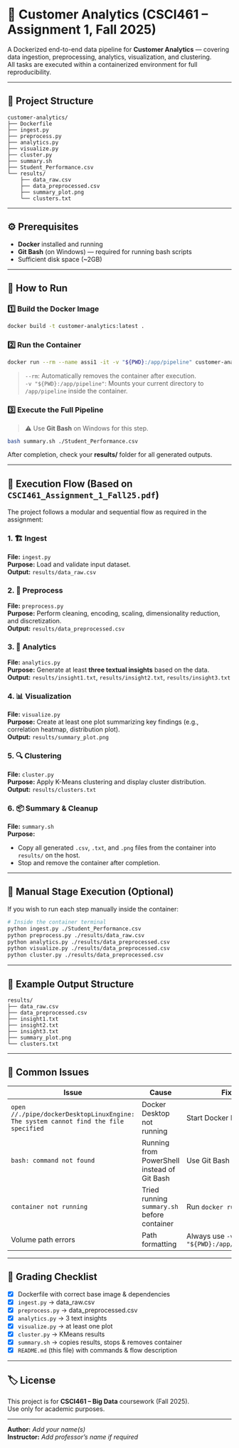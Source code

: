 # 🧠 Customer Analytics (CSCI461 – Assignment 1, Fall 2025)

A Dockerized end-to-end data pipeline for **Customer Analytics** — covering data ingestion, preprocessing, analytics, visualization, and clustering.  
All tasks are executed within a containerized environment for full reproducibility.

---

## 📁 Project Structure

```
customer-analytics/
├── Dockerfile
├── ingest.py
├── preprocess.py
├── analytics.py
├── visualize.py
├── cluster.py
├── summary.sh
├── Student_Performance.csv
└── results/
    ├── data_raw.csv
    ├── data_preprocessed.csv
    ├── summary_plot.png
    └── clusters.txt
```

---

## ⚙️ Prerequisites

- **Docker** installed and running
- **Git Bash** (on Windows) — required for running bash scripts  
- Sufficient disk space (~2GB)

---

## 🚀 How to Run

### 1️⃣ Build the Docker Image
```bash
docker build -t customer-analytics:latest .
```

### 2️⃣ Run the Container
```bash
docker run --rm --name assi1 -it -v "${PWD}:/app/pipeline" customer-analytics:latest
```

> `--rm`: Automatically removes the container after execution.  
> `-v "${PWD}:/app/pipeline"`: Mounts your current directory to `/app/pipeline` inside the container.

### 3️⃣ Execute the Full Pipeline
> ⚠️ Use **Git Bash** on Windows for this step.

```bash
bash summary.sh ./Student_Performance.csv
```

After completion, check your **results/** folder for all generated outputs.

---

## 🧭 Execution Flow (Based on `CSCI461_Assignment_1_Fall25.pdf`)

The project follows a modular and sequential flow as required in the assignment:

### 1. 🏗 Ingest
**File:** `ingest.py`  
**Purpose:** Load and validate input dataset.  
**Output:** `results/data_raw.csv`

### 2. 🧹 Preprocess
**File:** `preprocess.py`  
**Purpose:** Perform cleaning, encoding, scaling, dimensionality reduction, and discretization.  
**Output:** `results/data_preprocessed.csv`

### 3. 🧮 Analytics
**File:** `analytics.py`  
**Purpose:** Generate at least **three textual insights** based on the data.  
**Output:** `results/insight1.txt`, `results/insight2.txt`, `results/insight3.txt`

### 4. 📊 Visualization
**File:** `visualize.py`  
**Purpose:** Create at least one plot summarizing key findings (e.g., correlation heatmap, distribution plot).  
**Output:** `results/summary_plot.png`

### 5. 🔍 Clustering
**File:** `cluster.py`  
**Purpose:** Apply K-Means clustering and display cluster distribution.  
**Output:** `results/clusters.txt`

### 6. 📦 Summary & Cleanup
**File:** `summary.sh`  
**Purpose:**  
- Copy all generated `.csv`, `.txt`, and `.png` files from the container into `results/` on the host.  
- Stop and remove the container after completion.

---

## 📘 Manual Stage Execution (Optional)

If you wish to run each step manually inside the container:

```bash
# Inside the container terminal
python ingest.py ./Student_Performance.csv
python preprocess.py ./results/data_raw.csv
python analytics.py ./results/data_preprocessed.csv
python visualize.py ./results/data_preprocessed.csv
python cluster.py ./results/data_preprocessed.csv
```

---

## 🧩 Example Output Structure

```
results/
├── data_raw.csv
├── data_preprocessed.csv
├── insight1.txt
├── insight2.txt
├── insight3.txt
├── summary_plot.png
└── clusters.txt
```

---

## 🐛 Common Issues

| Issue | Cause | Fix |
|-------|--------|-----|
| `open //./pipe/dockerDesktopLinuxEngine: The system cannot find the file specified` | Docker Desktop not running | Start Docker Desktop |
| `bash: command not found` | Running from PowerShell instead of Git Bash | Use Git Bash |
| `container not running` | Tried running `summary.sh` before container | Run `docker run` first |
| Volume path errors | Path formatting | Always use `-v "${PWD}:/app/pipeline"` |

---

## 🧮 Grading Checklist

- [x] Dockerfile with correct base image & dependencies  
- [x] `ingest.py` → data_raw.csv  
- [x] `preprocess.py` → data_preprocessed.csv  
- [x] `analytics.py` → 3 text insights  
- [x] `visualize.py` → at least one plot  
- [x] `cluster.py` → KMeans results  
- [x] `summary.sh` → copies results, stops & removes container  
- [x] `README.md` (this file) with commands & flow description

---

## 🏷 License

This project is for **CSCI461 – Big Data** coursework (Fall 2025).  
Use only for academic purposes.

---

**Author:** _Add your name(s)_  
**Instructor:** _Add professor’s name if required_
